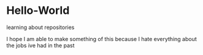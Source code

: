 # Hello-World
learning about repositories

I hope I am able to make something of this because I hate everything about the jobs ive had in the past
